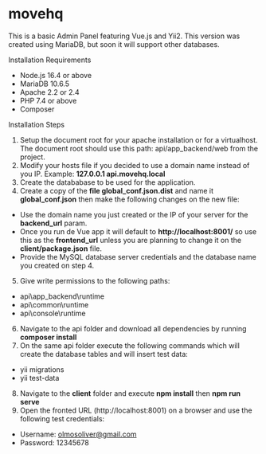 # movehq

This is a basic Admin Panel featuring Vue.js and Yii2. This version was created using MariaDB, but soon it will support other databases. 

Installation Requirements
- Node.js 16.4 or above
- MariaDB 10.6.5
- Apache 2.2 or 2.4
- PHP 7.4 or above
- Composer

Installation Steps
1. Setup the document root for your apache installation or for a virtualhost. The document root should use this path: api/app_backend/web from the project.
2. Modify your hosts file if you decided to use a domain name instead of you IP. Example: **127.0.0.1 api.movehq.local**
3. Create the datababase to be used for the application.
4. Create a copy of the **file global_conf.json.dist** and name it **global_conf.json** then make the following changes on the new file: 
  - Use the domain name you just created or the IP of your server for the **backend_url** param.
  - Once you run de Vue app it will default to **http://localhost:8001/** so use this as the **frontend_url** unless you are planning to change it on the **client/package.json** file.
  - Provide the MySQL database server credentials and the database name you created on step 4.
5. Give write permissions to the following paths:
  - api\app_backend\runtime
  - api\common\runtime
  - api\console\runtime
6. Navigate to the api folder and download all dependencies by running **composer install**
7. On the same api folder execute the following commands which will create the database tables and will insert test data:
  - yii migrations
  - yii test-data
8. Navigate to the **client** folder and execute **npm install** then **npm run serve**
9. Open the fronted URL (http://localhost:8001) on a browser and use the following test credentials:
  - Username: olmosoliver@gmail.com
  - Password: 12345678



